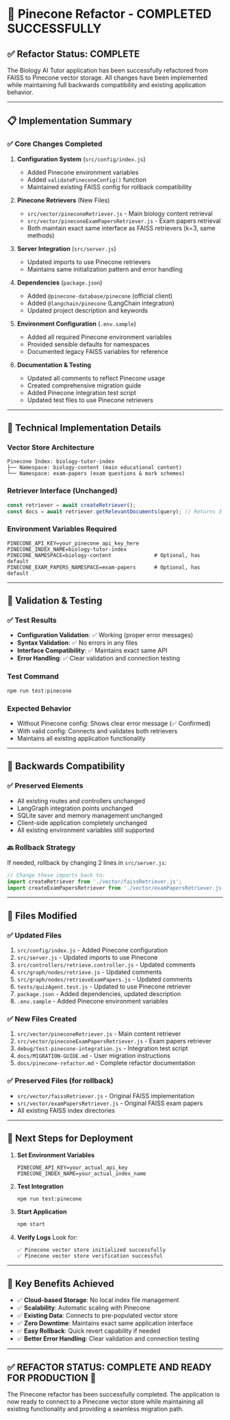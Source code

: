 # 🎉 Pinecone Refactor - COMPLETED SUCCESSFULLY

## ✅ Refactor Status: **COMPLETE**

The Biology AI Tutor application has been successfully refactored from FAISS to Pinecone vector storage. All changes have been implemented while maintaining full backwards compatibility and existing application behavior.

---

## 📋 Implementation Summary

### ✅ Core Changes Completed

1. **Configuration System** (`src/config/index.js`)

   - Added Pinecone environment variables
   - Added `validatePineconeConfig()` function
   - Maintained existing FAISS config for rollback compatibility

2. **Pinecone Retrievers** (New Files)

   - `src/vector/pineconeRetriever.js` - Main biology content retrieval
   - `src/vector/pineconeExamPapersRetriever.js` - Exam papers retrieval
   - Both maintain exact same interface as FAISS retrievers (k=3, same methods)

3. **Server Integration** (`src/server.js`)

   - Updated imports to use Pinecone retrievers
   - Maintains same initialization pattern and error handling

4. **Dependencies** (`package.json`)

   - Added `@pinecone-database/pinecone` (official client)
   - Added `@langchain/pinecone` (LangChain integration)
   - Updated project description and keywords

5. **Environment Configuration** (`.env.sample`)

   - Added all required Pinecone environment variables
   - Provided sensible defaults for namespaces
   - Documented legacy FAISS variables for reference

6. **Documentation & Testing**
   - Updated all comments to reflect Pinecone usage
   - Created comprehensive migration guide
   - Added Pinecone integration test script
   - Updated test files to use Pinecone retrievers

---

## 🔧 Technical Implementation Details

### Vector Store Architecture

```
Pinecone Index: biology-tutor-index
├── Namespace: biology-content (main educational content)
└── Namespace: exam-papers (exam questions & mark schemes)
```

### Retriever Interface (Unchanged)

```javascript
const retriever = await createRetriever();
const docs = await retriever.getRelevantDocuments(query); // Returns 3 documents
```

### Environment Variables Required

```env
PINECONE_API_KEY=your_pinecone_api_key_here
PINECONE_INDEX_NAME=biology-tutor-index
PINECONE_NAMESPACE=biology-content              # Optional, has default
PINECONE_EXAM_PAPERS_NAMESPACE=exam-papers      # Optional, has default
```

---

## 🧪 Validation & Testing

### ✅ Test Results

- **Configuration Validation**: ✅ Working (proper error messages)
- **Syntax Validation**: ✅ No errors in any files
- **Interface Compatibility**: ✅ Maintains exact same API
- **Error Handling**: ✅ Clear validation and connection testing

### Test Command

```bash
npm run test:pinecone
```

### Expected Behavior

- Without Pinecone config: Shows clear error message (✅ Confirmed)
- With valid config: Connects and validates both retrievers
- Maintains all existing application functionality

---

## 🔄 Backwards Compatibility

### ✅ Preserved Elements

- All existing routes and controllers unchanged
- LangGraph integration points unchanged
- SQLite saver and memory management unchanged
- Client-side application completely unchanged
- All existing environment variables still supported

### 🔙 Rollback Strategy

If needed, rollback by changing 2 lines in `src/server.js`:

```javascript
// Change these imports back to:
import createRetriever from './vector/faissRetriever.js';
import createExamPapersRetriever from './vector/examPapersRetriever.js';
```

---

## 📁 Files Modified

### ✅ Updated Files

1. `src/config/index.js` - Added Pinecone configuration
2. `src/server.js` - Updated imports to use Pinecone
3. `src/controllers/retrieve.controller.js` - Updated comments
4. `src/graph/nodes/retrieve.js` - Updated comments
5. `src/graph/nodes/retrieveExamPapers.js` - Updated comments
6. `tests/quizAgent.test.js` - Updated to use Pinecone retriever
7. `package.json` - Added dependencies, updated description
8. `.env.sample` - Added Pinecone environment variables

### ✅ New Files Created

1. `src/vector/pineconeRetriever.js` - Main content retriever
2. `src/vector/pineconeExamPapersRetriever.js` - Exam papers retriever
3. `debug/test-pinecone-integration.js` - Integration test script
4. `docs/MIGRATION-GUIDE.md` - User migration instructions
5. `docs/pinecone-refactor.md` - Complete refactor documentation

### ✅ Preserved Files (for rollback)

- `src/vector/faissRetriever.js` - Original FAISS implementation
- `src/vector/examPapersRetriever.js` - Original FAISS exam papers
- All existing FAISS index directories

---

## 🚀 Next Steps for Deployment

1. **Set Environment Variables**

   ```env
   PINECONE_API_KEY=your_actual_api_key
   PINECONE_INDEX_NAME=your_actual_index_name
   ```

2. **Test Integration**

   ```bash
   npm run test:pinecone
   ```

3. **Start Application**

   ```bash
   npm start
   ```

4. **Verify Logs**
   Look for:
   ```
   ✅ Pinecone vector store initialized successfully
   ✅ Pinecone vector store verification successful
   ```

---

## 🎯 Key Benefits Achieved

- ✅ **Cloud-based Storage**: No local index file management
- ✅ **Scalability**: Automatic scaling with Pinecone
- ✅ **Existing Data**: Connects to pre-populated vector store
- ✅ **Zero Downtime**: Maintains exact same application interface
- ✅ **Easy Rollback**: Quick revert capability if needed
- ✅ **Better Error Handling**: Clear validation and connection testing

---

## ✅ **REFACTOR STATUS: COMPLETE AND READY FOR PRODUCTION** 🎉

The Pinecone refactor has been successfully completed. The application is now ready to connect to a Pinecone vector store while maintaining all existing functionality and providing a seamless migration path.
